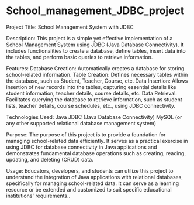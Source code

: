 # School_management_JDBC_project
Project Title: School Management System with JDBC

Description:
This project is a simple yet effective implementation of a School Management System using JDBC (Java Database Connectivity). It includes functionalities to create a database, define tables, insert data into the tables, and perform basic queries to retrieve information.

Features:
Database Creation: Automatically creates a database for storing school-related information.
Table Creation: Defines necessary tables within the database, such as Student, Teacher, Course, etc.
Data Insertion: Allows insertion of new records into the tables, capturing essential details like student information, teacher details, course details, etc.
Data Retrieval: Facilitates querying the database to retrieve information, such as student lists, teacher details, course schedules, etc., using JDBC connectivity.

Technologies Used:
   Java
   JDBC (Java Database Connectivity)
   MySQL (or any other supported relational database management system)
   
Purpose:
The purpose of this project is to provide a foundation for managing school-related data efficiently. It serves as a practical exercise in using JDBC for database connectivity in Java applications and demonstrates fundamental database operations such as creating, reading, updating, and deleting (CRUD) data.

Usage:
Educators, developers, and students can utilize this project to understand the integration of Java applications with relational databases, specifically for managing school-related data. It can serve as a learning resource or be extended and customized to suit specific educational institutions' requirements..

